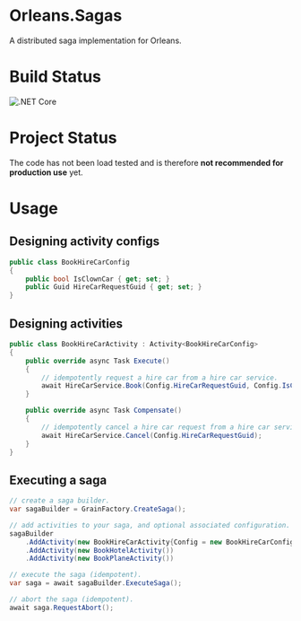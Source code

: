 # Orleans.Sagas
A distributed saga implementation for Orleans.

# Build Status
![.NET Core](https://github.com/OrleansContrib/Orleans.Sagas/workflows/.NET%20Core/badge.svg)

# Project Status
The code has not been load tested and is therefore **not recommended for production use** yet.

# Usage

## Designing activity configs
```csharp
public class BookHireCarConfig
{
    public bool IsClownCar { get; set; }
    public Guid HireCarRequestGuid { get; set; }
}
```

## Designing activities
```csharp
public class BookHireCarActivity : Activity<BookHireCarConfig>
{
    public override async Task Execute()
    {
        // idempotently request a hire car from a hire car service.
        await HireCarService.Book(Config.HireCarRequestGuid, Config.IsClownCar);
    }

    public override async Task Compensate()
    {
        // idempotently cancel a hire car request from a hire car service.
        await HireCarService.Cancel(Config.HireCarRequestGuid);
    }
}
```

## Executing a saga
```csharp
// create a saga builder.
var sagaBuilder = GrainFactory.CreateSaga();

// add activities to your saga, and optional associated configuration.
sagaBuilder
    .AddActivity(new BookHireCarActivity{Config = new BookHireCarConfig { HireCarRequestGuid = Guid.NewGuid(); }})
    .AddActivity(new BookHotelActivity())
    .AddActivity(new BookPlaneActivity())

// execute the saga (idempotent).
var saga = await sagaBuilder.ExecuteSaga();

// abort the saga (idempotent).
await saga.RequestAbort();
```
